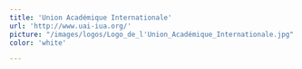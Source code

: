 ```yaml
---
title: 'Union Académique Internationale'
url: 'http://www.uai-iua.org/'
picture: "/images/logos/Logo_de_l'Union_Académique_Internationale.jpg"
color: 'white'

---
```

